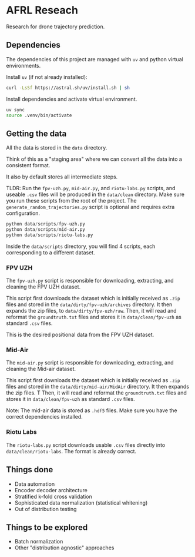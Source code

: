 # AFRL Reseach

Research for drone trajectory prediction.

## Dependencies

The dependencies of this project are managed with `uv` and python virtual environments. 

Install `uv` (if not already installed):
```bash
curl -LsSf https://astral.sh/uv/install.sh | sh
```

Install dependencies and activate virtual environment.
```bash
uv sync
source .venv/bin/activate
```

## Getting the data

All the data is stored in the `data` directory. 

Think of this as a "staging area" where we can convert all the data into a consistent format.

It also by default stores all intermediate steps.

TLDR: Run the `fpv-uzh.py`, `mid-air.py`, and `riotu-labs.py` scripts, and useable `.csv` files will be produced in the `data/clean` directory. Make sure you run these scripts from the root of the project. The `generate_random_trajectories.py` script is optional and requires extra configuration.

```python
python data/scripts/fpv-uzh.py
python data/scripts/mid-air.py
python data/scripts/riotu-labs.py
```

Inside the `data/scripts` directory, you will find 4 scripts, each corresponding to a different dataset.

### FPV UZH

The `fpv-uzh.py` script is responsible for downloading, extracting, and cleaning the FPV UZH dataset.

This script first downloads the dataset which is initially received as `.zip` files and stored in the `data/dirty/fpv-uzh/archives` directory. It then expands the zip files, to `data/dirty/fpv-uzh/raw`. Then, it will read and reformat the `groundtruth.txt` files and stores it in `data/clean/fpv-uzh` as standard `.csv` files.

This is the desired positional data from the FPV UZH dataset.

### Mid-Air

The `mid-air.py` script is responsible for downloading, extracting, and cleaning the Mid-air dataset.

This script first downloads the dataset which is initially received as `.zip` files and stored in the `data/dirty/mid-air/MidAir` directory. It then expands the zip files. T Then, it will read and reformat the `groundtruth.txt` files and stores it in `data/clean/fpv-uzh` as standard `.csv` files.

Note: The mid-air data is stored as `.hdf5` files. Make sure you have the correct dependencies installed.

### Riotu Labs

The `riotu-labs.py` script downloads usable `.csv` files directly into `data/clean/riotu-labs`. The format is already correct.


## Things done

- Data automation
- Encoder decoder architecture
- Stratified k-fold cross validation
- Sophisticated data normalization (statistical whitening)
- Out of distribution testing

## Things to be explored

- Batch normalization
- Other "distribution agnostic" approaches